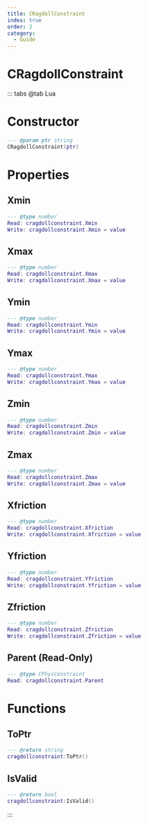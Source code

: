 ```yaml
---
title: CRagdollConstraint
index: true
order: 2
category:
  - Guide
---
```


# CRagdollConstraint

::: tabs
@tab Lua
# Constructor
```lua
--- @param ptr string
CRagdollConstraint(ptr)
```
# Properties
## Xmin 
```lua
--- @type number
Read: cragdollconstraint.Xmin
Write: cragdollconstraint.Xmin = value
```
## Xmax 
```lua
--- @type number
Read: cragdollconstraint.Xmax
Write: cragdollconstraint.Xmax = value
```
## Ymin 
```lua
--- @type number
Read: cragdollconstraint.Ymin
Write: cragdollconstraint.Ymin = value
```
## Ymax 
```lua
--- @type number
Read: cragdollconstraint.Ymax
Write: cragdollconstraint.Ymax = value
```
## Zmin 
```lua
--- @type number
Read: cragdollconstraint.Zmin
Write: cragdollconstraint.Zmin = value
```
## Zmax 
```lua
--- @type number
Read: cragdollconstraint.Zmax
Write: cragdollconstraint.Zmax = value
```
## Xfriction 
```lua
--- @type number
Read: cragdollconstraint.Xfriction
Write: cragdollconstraint.Xfriction = value
```
## Yfriction 
```lua
--- @type number
Read: cragdollconstraint.Yfriction
Write: cragdollconstraint.Yfriction = value
```
## Zfriction 
```lua
--- @type number
Read: cragdollconstraint.Zfriction
Write: cragdollconstraint.Zfriction = value
```
## Parent (Read-Only)
```lua
--- @type CPhysConstraint
Read: cragdollconstraint.Parent
```
# Functions
## ToPtr
```lua
--- @return string
cragdollconstraint:ToPtr()
```
## IsValid
```lua
--- @return bool
cragdollconstraint:IsValid()
```

:::